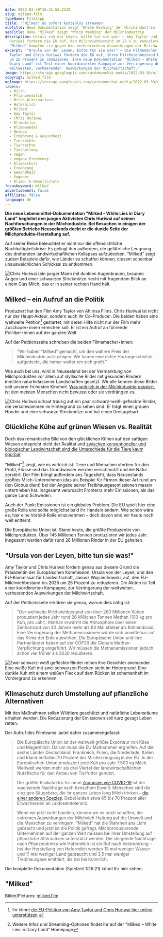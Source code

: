 ```yaml
---
date: 2022-03-30T10:35:52.233Z
slug: milked-film
typeName: Filmtipp
title: '"Milked" ab sofort kostenlos streamen'
subTitle: Neue Dokumentation zeigt "White Washing" der Milchindustrie
seoTitle: Doku "Milked" zeigt "White Washing" der Milchindustrie
description: Ursula von der Leyen, bitte tun sie was! – Amy Taylor und Chris
  Huriwai fordern die EU auf, den Milchviehbestand um 25 % zu reduzieren. Mit
  "Milked" kämpfen sie gegen die verheerendenn Auswirkungen der Milchwirtschaft.
excerpt: '"Ursula von der Leyen, bitte tun sie was!" – Die Filmemacher⋆innen Amy
  Taylor und Chris Huriwai fordern die EU auf, ihren Milchviehbestand bis 2025
  um 25 Prozent zu reduzieren. Ihre neue Dokumentation "Milked – White Lies in
  Diary Land" ist Teil einer koordinierten Kampagne zur Verringerung der
  weltweiten, verheerenden  Auswirkungen der Milchwirtschaft.'
image: https://storage.googleapis.com/cardamonchai-media/2022-03-30/milked-jpg-imagine-080808_3b3b5d_1024_768/640.webp
copyrigt: milked.film
ogImage: https://storage.googleapis.com/cardamonchai-media/2022-03-30/milked-fb-png-imagine-080808_545383_1200_628/640.webp
labels:
  - Milch
  - Pflanzenmilch
  - Milch-Alternativen
  - Hafermilch
  - Milked
  - Amy Taylor
  - Chris Huriwai
  - Klimakrise
  - Klimawandel
  - Methan
  - Ernährung & Gesundheit
  - Tierrechte
  - Tierrechte
  - Tierhaltung
  - vegan
  - vegane Ernährung
  - Klimaschutz
  - Ernährung
  - Gesundheit
  - Veganer
  - Klima- & Umweltschutz
focusKeyword: Milked
advertisement: false
affiliate: false
language: de
---
```

**Die neue Lebensmittel-Dokumentation "Milked – White Lies in Diary Land" begleitet den jungen Aktivisten Chris Huriwai auf seinen Nachforschungen in der Milchindustrie. Bei Besuchen in einigen der größten Betriebe Neuseelands deckt er die dunkle Seite der Milchprodukte-Herstellung auf.**

Auf seiner Reise beleuchtet er nicht nur die offensichtliche Nachhaltigkeitskrise. Es gelingt ihm außerdem, die gefährliche Leugnung des drohenden landwirtschaftlichen Kollapses aufzudecken. "Milked" zeigt zudem Beispiele dafür, wie Länder es schaffen können, diesem scheinbar unausweichlichen Schicksal zu entkommen.

![Chris Huriwai (ein junger Mann mit dunklen Augenbrauen, braunen Augen und einer schwarzen Strickmütze riecht mit fragendem Blick an einem Glas Milch, das er in seiner rechten Hand hält.](https://storage.googleapis.com/cardamonchai-media/2022-03-30/milked-1-jpg-imagine-080808_5e534c_1200_628/640.webp "Chris Huriwai riecht an einem Glas Milch.")

## Milked – ein Aufruf an die Politik

Produziert hat den Film Amy Taylor von Ahimsa Films. Chris Huriwai ist nicht nur der Haupt-Akteur, sondern auch ihr Co-Producer. Die beiden haben eine weltweite Petition[^1] gestartet, mit deren Hilfe nicht nur der Film mehr Zuschauer⋆innen erreichen soll. Er ist ein Aufruf an führende Politiker⋆innen auf der ganzen Welt.

Auf der Petitionsseite schreiben die beiden Filmemacher⋆innen:

> "Wir haben "Milked" gemacht, um den wahren Preis der Milchindustrie aufzuzeigen. Wir haben eine echte Horrorgeschichte aufgedeckt, die immer weiter um sich greift."

Wie auch bei uns, wird in Neuseeland bei der Vermarktung von Milchprodukten vor allem auf idyllische Bilder mit gesunden Rindern inmitten naturbelassener Landschaften gesetzt. Wir alle kennen diese Bilder seit unserer frühesten Kindheit. [Was wirklich in der Milchindustrie passiert](/2014/09/pflanzenmilch-wieso-denn-bloss/), ist den meisten Menschen nicht bewusst oder sie verdrängen es.

![Chris Huriwai schaut traurig auf ein paar schwarz-weiß-gefleckte Rinder, die verschwommen im Hintergrund zu sehen sind. Er trägt einen grauen Hoodie und eine schwarze Strickmütze und hat einen Dreitagebart.](https://storage.googleapis.com/cardamonchai-media/2022-03-30/milked-2-jpg-imagine-787858_676354_1200_628/640.webp "Chris Huriwai nimmt die Milchwirtschaft genau unter die Lupe.")

## Glückliche Kühe auf grünen Wiesen vs. Realität

Doch das romantische Bild von den glücklichen Kühen auf den saftigen Wiesen entspricht nicht der Realität und [zwischen konventioneller und biologischer Landwirtschaft sind die Unterschiede für die Tiere kaum spürbar](/2014/09/pflanzenmilch-wieso-denn-bloss/).

"Milked"[^2] zeigt, wie es wirklich ist: Tiere und Menschen sterben für den Profit, Flüsse und das Grundwasser werden verschmutzt und die Natur zerstört. Der Film bringt außerdem ans Tageslicht, dass Neuseelands größtes Milch-Unternehmen (das als Beispiel für Firmen dieser Art rund um den Globus dient) bei der Angabe seiner Treibhausgasemissionen massiv untertrieben hat. Insgesamt verursacht Fronterra mehr Emissionen, als das ganze Land Schweden.

Auch der Punkt Emissionen ist ein globales Problem. Die EU spielt hier eine große Rolle und sollte möglichst bald ihr Handeln ändern. Wie schön wäre es, hier eine Vorbild-Rolle einzunehmen – doch davon sind wir heute noch weit entfernt.

Die Europäische Union ist, Stand heute, die größte Produzentin von Milchprodukten. Über 145 Millionen Tonnen produzieren wir jedes Jahr. Insgesamt werden dafür rund 28 Millionen Rinder in der EU gehalten.

## "Ursula von der Leyen, bitte tun sie was!"

Amy Taylor und Chris Huriwai fordern genau aus diesem Grund  die Präsidentin der Europäischen Kommission, Ursula von der Leyen, und den EU-Kommissar für Landwirtschaft, Janusz Wojciechowski, auf, den EU-Milchviehbestand bis 2025 um 25 Prozent zu reduzieren. Die Aktion ist Teil einer koordinierten Kampagne, zur Verringerung der weltweiten, verheerenden Auswirkungen der Milchwirtschaft.

Auf der Petitionsseite erklären sie genau, warum dies nötig ist:

> "Der weltweite Milchviehbestand von über 260 Millionen Kühen  produziert jedes Jahr rund 26 Millionen Tonnen Methan (100 kg pro Kuh, pro Jahr). Methan erwärmt die Atmosphäre über einen Zeithorizont von 20 Jahren mehr als 84 Mal stärker als Kohlendioxid. Eine Verringerung der Methanemissionen würde sich unmittelbar auf das Klima der Erde auswirken. Die Europäische Union und ihre Partnerländer haben auf der COP26 die Globale Methan-Verpflichtung eingeführt. Wir müssen die Methanemissionen jedoch schon viel früher als 2030 reduzieren.

![Zwei schwarz-weiß gefleckte Rinder reiben ihre Gesichter aneinander. Eine weiße Kuh mit zwei schwarzen Flecken steht im Hintergrund. Eine dunkle Kuh mit einem weißen Fleck auf dem Rücken ist schemenhaft im Vordergrund zu erkennen.](https://storage.googleapis.com/cardamonchai-media/2022-03-30/milked-3-jpg-imagine-181818_525656_1200_628/640.webp "Der weltweite Milchviehbestand ist zu groß")

## Klimaschutz durch Umstellung auf pflanzliche Alternativen

Mit den Maßnahmen sollen Wildtiere geschützt und natürliche Lebensräume erhalten werden. Die Reduzierung der Emissionen soll kurz gesagt Leben retten.

Der Aufruf des Filmteams lautet daher zusammengefasst:

> Die Europäische Union ist der weltweit größte Exporteur von Käse und Magermilch. Darum muss die EU Maßnahmen ergreifen. Auf die sechs Länder Deutschland, Frankreich, Polen, die Niederlade, Italien und Irland entfallen 70 Prozent der Milcherzeugung in der EU. In der Europäischen Union produziert jede Kuh pro Jahr 7.500 kg Milch. Weltweit werden mehr als drei Viertel der landwirtschaftlichen Nutzfläche für den Anbau von Tierfutter genutzt.
>
> Der größte Risikofaktor für neue [Zoonosen wie COVID-19](/2020/04/inger-andersen-un-covid-19/) ist die wachsende Nachfrage nach tierischem Eiweiß. Menschen sind die einzigen Säugetiere, die ihr ganzes Leben lang Milch trinken – [die einer anderen Spezies](/2018/04/saeuglinge/). Dabei leiden etwa 65 bis 70 Prozent aller Erwachsenen an Laktoseintoleranz.
>
> Wenn wir jetzt nicht handeln, können wir es noch schaffen, die extremen Auswirkungen der Milchvieh-Haltung auf die Umwelt und die Menschen zu verringern. "Milked" hat die Wahrheit ans Licht gebracht und jetzt ist die Politik gefragt. Milchproduzierende Unternehmen auf der ganzen Welt müssen bei ihrer Umstellung auf pflanzliche Alternativen unterstützt werden. Die steigende Nachfrage nach Pflanzendrinks wie Hafermilch ist ein Ruf nach Veränderung – bei der Herstellung von Hafermilch werden 13 mal weniger Wasser und 11 mal weniger Land gebraucht und 3,5 mal weniger Treibhausgase emittiert, als bei bei Kuhmilch.

Die komplette Dokumentation (Spielzeit 1:29:21) könnt Ihr hier sehen:

## "Milked"

<YouTube id="MCwpsMtmMhM" />

Bilder/Pictures: [milked.film](https://milked.film/)

[^1]: Ihr könnt [die EU-Petition von Amy Taylor und Chris Huriwai hier online unterstützen](https://www.change.org/p/we-made-milked-help-support-a-25-reduction-in-the-global-dairy-herd-by-2025-2).

[^2]: Weitere Infos und Streaming-Optionen findet Ihr auf der "Milked – White Lies in Diary Land" Homepage